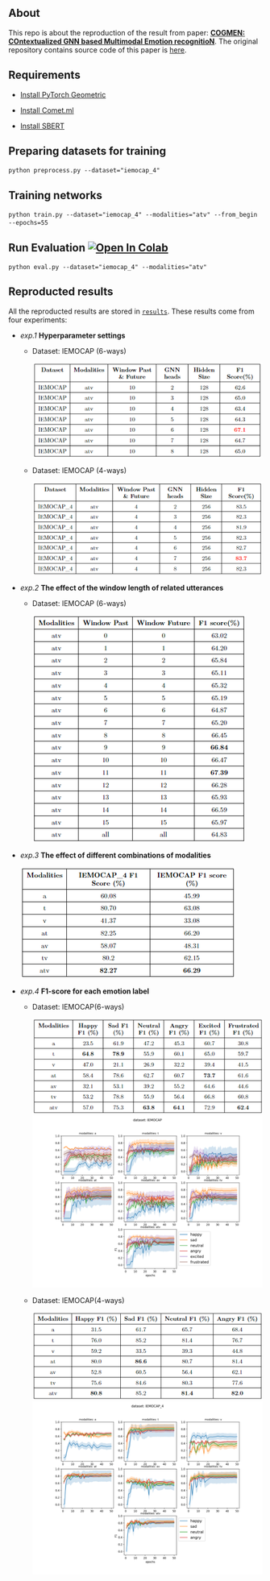 ## About
This repo is about the reproduction of the result from paper: [**COGMEN: COntextualized GNN based Multimodal Emotion recognitioN**](https://arxiv.org/abs/2205.02455). The original repository contains source code of this paper is [here](https://github.com/Exploration-Lab/COGMEN).

## Requirements
- [Install PyTorch Geometric](https://pytorch-geometric.readthedocs.io/en/latest/notes/installation.html)

- [Install Comet.ml](https://www.comet.ml/docs/python-sdk/advanced/)
- [Install SBERT](https://www.sbert.net/)


## Preparing datasets for training
```
python preprocess.py --dataset="iemocap_4"
```

## Training networks
```
python train.py --dataset="iemocap_4" --modalities="atv" --from_begin --epochs=55
```

## Run Evaluation [![Open In Colab](https://colab.research.google.com/assets/colab-badge.svg)](https://colab.research.google.com/drive/1biIvonBdJWo2TiYyTiQkxZ_V88JEXa_d?usp=sharing)
```
python eval.py --dataset="iemocap_4" --modalities="atv"
```

## Reproducted results
All the reproducted results are stored in [`results`](results). These results come from four experiments:
- *exp.1* **Hyperparameter settings**
  - Dataset: IEMOCAP (6-ways)

    ![exp1_6ways](results/img/conclusion/exp1_6ways.png)

  - Dataset: IEMOCAP (4-ways)
  
    ![exp1_4ways](results/img/conclusion/exp1_4ways.png)

- *exp.2* **The effect of the window length of related utterances**
  - Dataset: IEMOCAP (6-ways)
  
    ![exp2](results/img/conclusion/exp2.png)

- *exp.3* **The effect of different combinations of modalities**
  
  ![exp3](results/img/conclusion/exp3.png)

- *exp.4* **F1-score for each emotion label**
  - Dataset: IEMOCAP(6-ways)
  
    ![exp4_6ways_tab](results/img/conclusion/exp4_6ways.png)
    ![exp4_6ways_fig](results/img/label_metrics/all_iemocap.png)

  - Dataset: IEMOCAP(4-ways)
  
    ![exp4_4ways_tab](results/img/conclusion/exp4_4ways.png)
    ![exp4_4ways_fig](results/img/label_metrics/all_iemocap_4.png)
